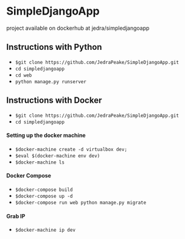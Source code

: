 # SimpleDjangoApp
project available on dockerhub at jedra/simpledjangoapp
## Instructions with Python
- ```$git clone https://github.com/JedraPeake/SimpleDjangoApp.git```
- ```cd simpledjangoapp```
- ```cd web```
- ```python manage.py runserver```

## Instructions with Docker
- ```$git clone https://github.com/JedraPeake/SimpleDjangoApp.git```
- ```cd simpledjangoapp```

#### Setting up the docker machine
- ```$docker-machine create -d virtualbox dev;```
- ```$eval $(docker-machine env dev)```
- ```$docker-machine ls```

#### Docker Compose
- ```$docker-compose build```
- ```$docker-compose up -d```
- ```$docker-compose run web python manage.py migrate```

#### Grab IP
- ```$docker-machine ip dev```
